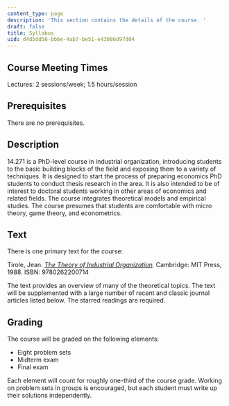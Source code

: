 ```yaml
---
content_type: page
description: 'This section contains the details of the course. '
draft: false
title: Syllabus
uid: d4d5dd56-bb6e-4ab7-be51-e43086d97d04
---
```

## Course Meeting Times

Lectures: 2 sessions/week; 1.5 hours/session

## Prerequisites

There are no prerequisites.

## Description

14.271 is a PhD-level course in industrial organization, introducing students to the basic building blocks of the field and exposing them to a variety of techniques. It is designed to start the process of preparing economics PhD students to conduct thesis research in the area. It is also intended to be of interest to doctoral students working in other areas of economics and related fields. The course integrates theoretical models and empirical studies. The course presumes that students are comfortable with micro theory, game theory, and econometrics.

## Text

There is one primary text for the course:

Tirole, Jean. [*The Theory of Industrial Organization*](https://mitpress.mit.edu/9780262200714/the-theory-of-industrial-organization/)*.* Cambridge: MIT Press, 1988. ISBN: 9780262200714

The text provides an overview of many of the theoretical topics. The text will be supplemented with a large number of recent and classic journal articles listed below. The starred readings are required. 

## Grading

The course will be graded on the following elements:

- Eight problem sets
- Midterm exam
- Final exam 

Each element will count for roughly one-third of the course grade. Working on problem sets in groups is encouraged, but each student must write up their solutions independently.